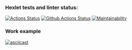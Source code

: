 ### Hexlet tests and linter status:
[![Actions Status](https://github.com/botsiti/python-project-50/workflows/hexlet-check/badge.svg)](https://github.com/botsiti/python-project-50/actions)
[![Github Actions Status](https://github.com/botsiti/python-project-50/workflows/Python%20CI/badge.svg)](https://github.com/botsiti/python-project-50/actions)
[![Maintainability](https://api.codeclimate.com/v1/badges/db57d04c59333b824254/maintainability)](https://codeclimate.com/github/botsiti/python-project-50/maintainability)
### Work example
[![asciicast](https://asciinema.org/a/QwCknbDhhvXRAOMVy0Ots3XY2.svg)](https://asciinema.org/a/QwCknbDhhvXRAOMVy0Ots3XY2)